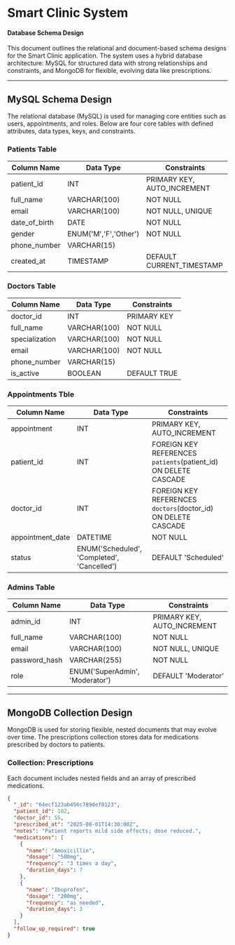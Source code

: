 # Smart Clinic System
#### Database Schema Design

This document outlines the relational and document-based schema designs for the
Smart Clinic application. The system uses a hybrid database architecture: 
MySQL for structured data with strong relationships and constraints, and 
MongoDB for flexible, evolving data like prescriptions.

---

## MySQL Schema Design

The relational database (MySQL) is used for managing core entities such as 
users, appointments, and roles. Below are four core tables with defined 
attributes, data types, keys, and constraints.

### Patients Table

| Column Name | Data Type | Constraints |
|-------------|-----------|-------------|
| patient_id | INT | PRIMARY KEY, AUTO_INCREMENT |
| full_name | VARCHAR(100) | NOT NULL |
| email | VARCHAR(100) | NOT NULL, UNIQUE  
| date_of_birth | DATE | NOT NULL |
| gender | ENUM('M','F','Other') | NOT NULL |
| phone_number | VARCHAR(15) | |
| created_at | TIMESTAMP | DEFAULT CURRENT_TIMESTAMP |

### Doctors Table

| Column Name | Data Type | Constraints |
|-------------|-----------|-------------|
| doctor_id | INT | PRIMARY KEY |
| full_name | VARCHAR(100) | NOT NULL |
| specialization | VARCHAR(100) | NOT NULL |
| email | VARCHAR(100) | NOT NULL |
| phone_number | VARCHAR(15) |          
| is_active | BOOLEAN | DEFAULT TRUE |

 ### Appointments Tble

| Column Name |Data Type | Constraints |
|-------------|----------|-------------|
| appointment | INT | PRIMARY KEY, AUTO_INCREMENT |
| patient_id | INT | FOREIGN KEY REFERENCES `patients`(patient_id) ON DELETE CASCADE |
| doctor_id | INT | FOREIGN KEY REFERENCES `doctors`(doctor_id) ON DELETE CASCADE |
| appointment_date | DATETIME | NOT NULL |
| status | ENUM('Scheduled', 'Completed', 'Cancelled') | DEFAULT 'Scheduled' |

### Admins Table

| Column Name | Data Type | Constraints |
|-------------|-----------|-------------|
| admin_id | INT | PRIMARY KEY, AUTO_INCREMENT |
| full_name | VARCHAR(100) | NOT NULL |
| email | VARCHAR(100) | NOT NULL, UNIQUE |
| password_hash | VARCHAR(255) | NOT NULL |
| role | ENUM('SuperAdmin', 'Moderator') | DEFAULT 'Moderator' |

---

## MongoDB Collection Design
MongoDB is used for storing flexible, nested documents that may evolve over 
time. The prescriptions collection stores data for medications prescribed by 
doctors to patients.

### Collection: Prescriptions

Each document includes nested fields and an array of prescribed medications.

```json
{
  "_id": "64ecf123ab456c789def0123",
  "patient_id": 102,
  "doctor_id": 55,
  "prescribed_at": "2025-08-01T14:30:00Z",
  "notes": "Patient reports mild side effects; dose reduced.",
  "medications": [
    {
      "name": "Amoxicillin",
      "dosage": "500mg",
      "frequency": "3 times a day",
      "duration_days": 7
    },
    {
      "name": "Ibuprofen",
      "dosage": "200mg",
      "frequency": "as needed",
      "duration_days": 3
    }
  ],
  "follow_up_required": true
}
